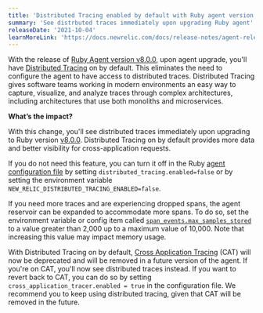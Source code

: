 ```yaml
---
title: 'Distributed Tracing enabled by default with Ruby agent version 8.0.0'
summary: 'See distrbuted traces immediately upon upgrading Ruby agent'
releaseDate: '2021-10-04'
learnMoreLink: 'https://docs.newrelic.com/docs/release-notes/agent-release-notes/ruby-release-notes/'
---
```


With the release of [Ruby Agent version v8.0.0](https://docs.newrelic.com/docs/release-notes/agent-release-notes/ruby-release-notes/), upon agent upgrade, you'll have [Distributed Tracing](https://newrelic.com/products/edge-infinite-tracing) on by default. This eliminates the need to configure the agent to have access to distributed traces. Distributed Tracing gives software teams working in modern environments an easy way to capture, visualize, and analyze traces through complex architectures, including architectures that use both monoliths and microservices. 

**What’s the impact?**

With this change, you'll see distributed traces immediately upon upgrading to Ruby version [v8.0.0](https://docs.newrelic.com/docs/release-notes/agent-release-notes/ruby-release-notes/). Distributed Tracing on by default provides more data and better visibility for cross-application requests.

If you do not need this feature, you can turn it off in the Ruby [agent configuration file](https://docs.newrelic.com/docs/agents/ruby-agent/configuration/ruby-agent-configuration/#distributed_tracing-enabled) by setting `distributed_tracing.enabled=false` or by setting the environment variable `NEW_RELIC_DISTRIBUTED_TRACING_ENABLED=false`. 

If you need more traces and are experiencing dropped spans, the agent reservoir can be expanded to accommodate more spans. To do so, set the environment variable or config item called [`span_events.max_samples_stored`](https://docs.newrelic.com/docs/agents/ruby-agent/configuration/ruby-agent-configuration/#span_events-max_samples_stored) to a value greater than 2,000 up to a maximum value of 10,000. Note that increasing this value may impact memory usage. 

With Distributed Tracing on by default, [Cross Application Tracing](https://docs.newrelic.com/docs/apm/transactions/cross-application-traces/introduction-cross-application-traces/) (CAT) will now be deprecated and will be removed in a future version of the agent. If you're on CAT, you'll now see distributed traces instead. If you want to revert back to CAT, you can do so by setting `cross_application_tracer.enabled = true` in the configuration file. We recommend you to keep using distributed tracing, given that CAT will be removed in the future. 
